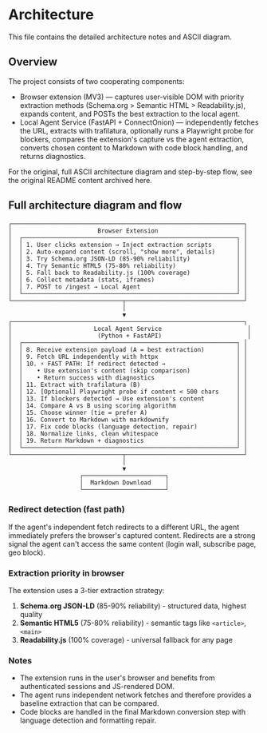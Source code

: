 # Architecture

This file contains the detailed architecture notes and ASCII diagram.

## Overview

The project consists of two cooperating components:

- Browser extension (MV3) — captures user-visible DOM with priority extraction methods (Schema.org > Semantic HTML > Readability.js), expands content, and POSTs the best extraction to the local agent.
- Local Agent Service (FastAPI + ConnectOnion) — independently fetches the URL, extracts with trafilatura, optionally runs a Playwright probe for blockers, compares the extension's capture vs the agent extraction, converts chosen content to Markdown with code block handling, and returns diagnostics.

For the original, full ASCII architecture diagram and step-by-step flow, see the original README content archived here.


## Full architecture diagram and flow

```
┌─────────────────────────────────────────────────────────────────┐
│                        Browser Extension                        │
│  ┌────────────────────────────────────────────────────────────┐ │
│  │ 1. User clicks extension → Inject extraction scripts       │ │
│  │ 2. Auto-expand content (scroll, "show more", details)      │ │
│  │ 3. Try Schema.org JSON-LD (85-90% reliability)             │ │
│  │ 4. Try Semantic HTML5 (75-80% reliability)                 │ │
│  │ 5. Fall back to Readability.js (100% coverage)             │ │
│  │ 6. Collect metadata (stats, iframes)                       │ │
│  │ 7. POST to /ingest → Local Agent                           │ │
│  └────────────────────────────────────────────────────────────┘ │
└───────────────────────────────┬─────────────────────────────────┘
								│
								▼
┌─────────────────────────────────────────────────────────────────┐
│                       Local Agent Service                        │
│                        (Python + FastAPI)                        │
│  ┌────────────────────────────────────────────────────────────┐ │
│  │ 8. Receive extension payload (A = best extraction)         │ │
│  │ 9. Fetch URL independently with httpx                      │ │
│  │ 10. ⚡ FAST PATH: If redirect detected →                    │ │
│  │    • Use extension's content (skip comparison)             │ │
│  │    • Return success with diagnostics                       │ │
│  │ 11. Extract with trafilatura (B)                           │ │
│  │ 12. [Optional] Playwright probe if content < 500 chars     │ │
│  │ 13. If blockers detected → Use extension's content         │ │
│  │ 14. Compare A vs B using scoring algorithm                 │ │
│  │ 15. Choose winner (tie = prefer A)                         │ │
│  │ 16. Convert to Markdown with markdownify                   │ │
│  │ 17. Fix code blocks (language detection, repair)           │ │
│  │ 18. Normalize links, clean whitespace                      │ │
│  │ 19. Return Markdown + diagnostics                          │ │
│  └────────────────────────────────────────────────────────────┘ │
└───────────────────────────────┬─────────────────────────────────┘
								│
								▼
					┌───────────────────────┐
					│  Markdown Download    │
					└───────────────────────┘
```

### Redirect detection (fast path)

If the agent's independent fetch redirects to a different URL, the agent immediately prefers the browser's captured content. Redirects are a strong signal the agent can't access the same content (login wall, subscribe page, geo block).

### Extraction priority in browser

The extension uses a 3-tier extraction strategy:
1. **Schema.org JSON-LD** (85-90% reliability) - structured data, highest quality
2. **Semantic HTML5** (75-80% reliability) - semantic tags like `<article>`, `<main>`
3. **Readability.js** (100% coverage) - universal fallback for any page

### Notes
- The extension runs in the user's browser and benefits from authenticated sessions and JS-rendered DOM.
- The agent runs independent network fetches and therefore provides a baseline extraction that can be compared.
- Code blocks are handled in the final Markdown conversion step with language detection and formatting repair.

